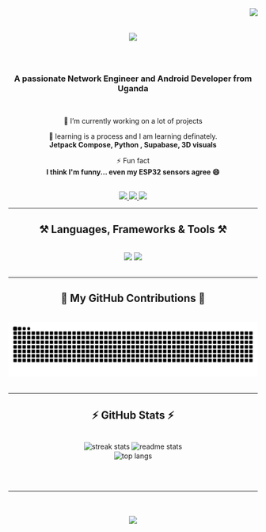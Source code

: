 <img align="right" src="https://visitor-badge.laobi.icu/badge?page_id=MfrankUg.MfrankUg" />

<h1 align="center">
    <img src="https://readme-typing-svg.herokuapp.com/?font=Righteous&size=35&center=true&vCenter=true&width=500&height=70&duration=4000&lines=Hi+There!+👋;+I'm+Frank+Muhindo!" />
</h1>
</br>

<h3 align="center">A passionate Network Engineer and Android Developer from Uganda</h3>

<br/>

<div align="center">





🔭 I’m currently working on a lot of projects 
 

🌱 learning is a process and I am learning definately.   
**Jetpack Compose, Python , Supabase, 3D visuals**  

⚡ Fun fact  
**I think I'm funny... even my ESP32 sensors agree 😄**

</div>

<br/>



<div align="center"> 
  <a href="mailto:muhindofrank2001@gmail.com">
    <img src="https://img.shields.io/badge/Gmail-333333?style=for-the-badge&logo=gmail&logoColor=red" />
  </a>
  <a href="https://www.linkedin.com/in/frank-muhindo-b269611b3/" target="_blank">
    <img src="https://img.shields.io/badge/LinkedIn-0077B5?style=for-the-badge&logo=linkedin&logoColor=white" />
  </a>
  <a href="https://frankmuhn.vercel.app" target="_blank">
     <img src="https://img.shields.io/badge/Portfolio-FF5722?style=for-the-badge&logo=google-chrome&logoColor=white" />
  </a>
</div>

<hr/>

<h2 align="center">⚒️ Languages, Frameworks & Tools ⚒️</h2>
<br/>
<div align="center">
    <img src="https://skillicons.dev/icons?i=react,vue,tailwind,html,css,figma,vscode,github,git,bootstrap" /> <a href="https://skillcons.dev">
    <img src="https://skillicons.dev/icons?i=java,kotlin,androidstudio,flutter,nodejs,express,firebase,supabase,mysql,python,figma,js" /></a><br>
</div>

<br/>
<hr/>

<div align="center">
  <h2>🐍 My GitHub Contributions 🐍</h2>
  <br>
  <img alt="snake eating my contributions" src="https://raw.githubusercontent.com/MfrankUg/MfrankUg/output/github-contribution-grid-snake.svg" />


</div>

<br/>
<hr/>

<h2 align="center">⚡ GitHub Stats ⚡</h2>
<br/>
<div align="center">
  <img width=390 src="https://github-readme-streak-stats.herokuapp.com?user=MfrankUg&theme=react&border_radius=10" alt="streak stats"/>
  <img width=390 src="https://github-readme-stats.vercel.app/api?username=MfrankUg&show_icons=true&theme=react&rank_icon=github&border_radius=10" alt="readme stats" />
  <br/>
  <img width=325 align="center" src="https://github-readme-stats.vercel.app/api/top-langs/?username=MfrankUg&hide=HTML&langs_count=8&layout=compact&theme=react&border_radius=10" alt="top langs" />
</div>

<br/><br/>

<hr/>
<h1 align="center">
    <img src="https://readme-typing-svg.herokuapp.com/?font=Righteous&size=35&center=true&vCenter=true&width=500&height=70&duration=4000&lines=Hi+There!+👋;+Thank+You!" />
</h1>

